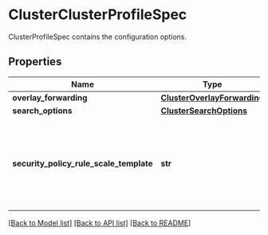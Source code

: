 # ClusterClusterProfileSpec

ClusterProfileSpec contains the configuration options.
## Properties
Name | Type | Description | Notes
------------ | ------------- | ------------- | -------------
**overlay_forwarding** | [**ClusterOverlayForwarding**](ClusterOverlayForwarding.md) |  | [optional] 
**search_options** | [**ClusterSearchOptions**](ClusterSearchOptions.md) |  | [optional] 
**security_policy_rule_scale_template** | **str** | SecurityPolicyRuleScaleTemplate provides options to configure security policy and rule scale for the cluster. | [optional]  if omitted the server will use the default value of "NONE"

[[Back to Model list]](../README.md#documentation-for-models) [[Back to API list]](../README.md#documentation-for-api-endpoints) [[Back to README]](../README.md)


